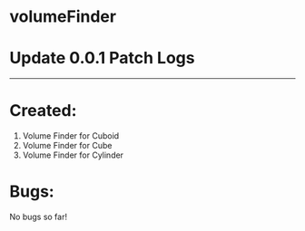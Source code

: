 # volumeFinder

# Update 0.0.1 Patch Logs
-------------------------

# Created:

1. Volume Finder for Cuboid
2. Volume Finder for Cube
3. Volume Finder for Cylinder

# Bugs:

No bugs so far!
